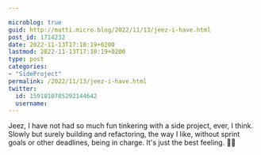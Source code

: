 ```yaml
---

microblog: true
guid: http://matti.micro.blog/2022/11/13/jeez-i-have.html
post_id: 1714232
date: 2022-11-13T17:10:19+0200
lastmod: 2022-11-13T17:10:19+0200
type: post
categories:
- "SideProject"
permalink: /2022/11/13/jeez-i-have.html
twitter:
  id: 1591810705292144642
  username:
---
```

Jeez, I have not had so much fun tinkering with a side project, ever, I think. Slowly but surely building and refactoring, the way I like, without sprint goals or other deadlines, being in charge. It's just the best feeling. 👨‍💻
